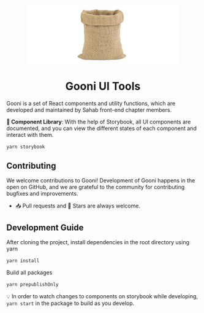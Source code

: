 <p align="center"><img src="static/sack.jpg" width="80%"/></p>

<h1 align="center">Gooni UI Tools</h1>

Gooni is a set of React components and utility functions, which are developed and maintained by Sahab front-end chapter members.

**📖 Component Library**: With the help of Storybook, all UI components are documented, and you can view the different states of each component and interact with them.

```bash
yarn storybook
```

## Contributing

We welcome contributions to Gooni! Development of Gooni happens in the open on GitHub, and we are grateful to the community for contributing bugfixes and improvements.

- 📥 Pull requests and 🌟 Stars are always welcome.

## Development Guide

After cloning the project, install dependencies in the root directory using yarn

```bash
yarn install
```

Build all packages

```bash
yarn prepublishOnly
```

💡 In order to watch changes to components on storybook while developing, `yarn start` in the package to build as you develop.
